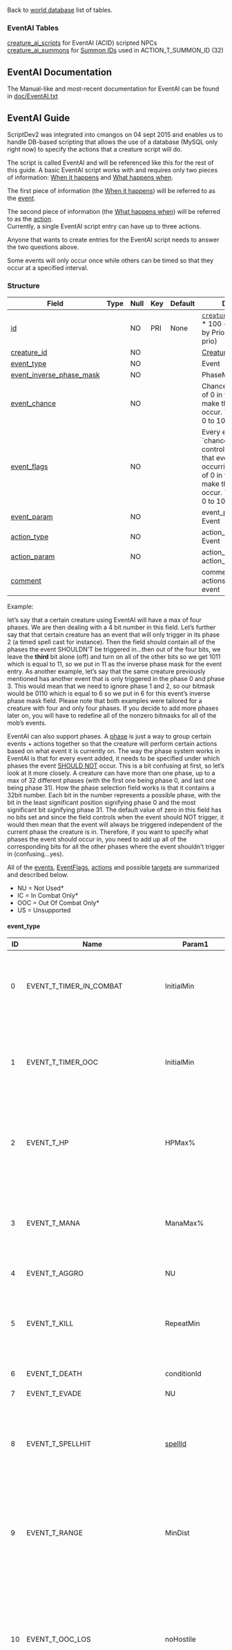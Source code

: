 Back to [world database](mangosdb_struct) list of tables.

### EventAI Tables

[creature\_ai\_scripts](creature_ai_scripts) for EventAI (ACID) scripted
NPCs  
[creature\_ai\_summons](creature_ai_summons) for [Summon
IDs](creature_ai_summons#id) used in ACTION\_T\_SUMMON\_ID (32)  

## EventAI Documentation

The Manual-like and most-recent documentation for EventAI can be found
in
[doc/EventAI.txt](https://github.com/cmangos/mangos-wotlk/blob/master/doc/EventAI.txt)

## EventAI Guide

ScriptDev2 was integrated into cmangos on 04 sept 2015 and enables us to
handle DB-based scripting that allows the use of a database (MySQL only
right now) to specify the actions that a creature script will do.

The script is called EventAI and will be referenced like this for the
rest of this guide. A basic EventAI script works with and requires only
two pieces of information: <u>When it happens</u> and <u>What happens
when</u>.

The first piece of information (the <u>When it happens</u>) will be
referred to as the <u>event</u>.

The second piece of information (the <u>What happens when</u>) will be
referred to as the <u>action</u>.  
Currently, a single EventAI script entry can have up to three actions.

Anyone that wants to create entries for the EventAI script needs to
answer the two questions above.

Some events will only occur once while others can be timed so that they
occur at a specified interval.

### Structure

| Field                                                                       | Type | Null | Key | Default | Description                                                                                                                                                                                    |
| --------------------------------------------------------------------------- | ---- | ---- | --- | ------- | ---------------------------------------------------------------------------------------------------------------------------------------------------------------------------------------------- |
| [id](creature_ai_scripts#id)                                                |      | NO   | PRI | None    | [`creature_template`.`entry`](creature_template#entry) * 100 + (1 – 99), Order by Priority (lower higher prio)                                                                                                                                                                                    |
| [creature\_id](creature_ai_scripts#id)                                      |      | NO   |     |         | [CreatureEntry](creature_template#entry)                                                                                                                                                       |
| [event\_type](creature_ai_scripts#event_type)                               |      | NO   |     |         | Event                                                                                                                                                                                          |
| [event\_inverse\_phase\_mask](creature_ai_scripts#event_inverse_phase_mask) |      | NO   |     |         | PhaseMask                                                                                                                                                                                      |
| [event\_chance](creature_ai_scripts#event_chance)                           |      | NO   |     |         | Chance. Using a value of 0 in this field will make the event never occur. Values are from 0 to 100.                                                                                            |
| [event\_flags](creature_ai_scripts#eventflags)                              |      | NO   |     |         | Every event also has a \`chance\` field that controls the chance of that event actually occurring. Using a value of 0 in this field will make the event never occur. Values are from 0 to 100. |
| [event\_param](creature_ai_scripts#event_param)                             |      | NO   |     |         | event\_param1-3 for Event                                                                                                                                                                      |
| [action\_type](creature_ai_scripts#action_type)                             |      | NO   |     |         | action\_type1-3 for Event                                                                                                                                                                      |
| [action\_param](creature_ai_scripts#action_param)                           |      | NO   |     |         | action\_param1-3 for action\_type1-3                                                                                                                                                           |
| [comment](creature_ai_scripts#comment)                                      |      |      |     |         | comment describing the actions performed on event                                                                                                                                              |

Example:

let’s say that a certain creature using EventAI will have a max of four
phases. We are then dealing with a 4 bit number in this field. Let’s
further say that that certain creature has an event that will only
trigger in its phase 2 (a timed spell cast for instance). Then the field
should contain all of the phases the event SHOULDN’T be triggered
in…then out of the four bits, we leave the **third** bit alone (off)
and turn on all of the other bits so we get 1011 which is equal to 11,
so we put in 11 as the inverse phase mask for the event entry. As
another example, let’s say that the same creature previously mentioned
has another event that is only triggered in the phase 0 and phase 3.
This would mean that we need to ignore phase 1 and 2, so our bitmask
would be 0110 which is equal to 6 so we put in 6 for this event’s
inverse phase mask field. Please note that both examples were tailored
for a creature with four and only four phases. If you decide to add more
phases later on, you will have to redefine all of the nonzero bitmasks
for all of the mob’s events.

EventAI can also support phases. A <u>phase</u> is just a way to group
certain events + actions together so that the creature will perform
certain actions based on what event it is currently on. The way the
phase system works in EventAI is that for every event added, it needs to
be specified under which phases the event <u>SHOULD NOT</u> occur. This
is a bit confusing at first, so let’s look at it more closely. A
creature can have more than one phase, up to a max of 32 different
phases (with the first one being phase 0, and last one being phase 31).
How the phase selection field works is that it contains a 32bit number.
Each bit in the number represents a possible phase, with the bit in the
least significant position signifying phase 0 and the most significant
bit signifying phase 31. The default value of zero in this field has no
bits set and since the field controls when the event should NOT trigger,
it would then mean that the event will always be triggered independent
of the current phase the creature is in. Therefore, if you want to
specify what phases the event should occur in, you need to add up all of
the corresponding bits for all the other phases where the event
shouldn’t trigger in (confusing…yes).

All of the [events](creature_ai_scripts#event_type),
[EventFlags](creature_ai_scripts#EventFlags),
[actions](creature_ai_scripts#action_type) and possible
[targets](creature_ai_scripts#Target) are summarized and described
below.

  - NU = Not Used\*
  - IC = In Combat Only\*
  - OOC = Out Of Combat Only\*
  - US = Unsupported

#### event_type

| ID | Name									| Param1                                         | Param2                                       | Param3     | Param4	| Param5	| Param6	| Description                                                                                                                                                                                                                                                                                                                                                              |
| -- | -----------------------------------	| ---------------------------------------------- | -------------------------------------------- | ---------- | ------	| ------	| ------	| ------------------------------------------------------------------------------------------------------------------------------------------------------------------------------------------------------------------------------------------------------------------------------------------------------------------------------------------------------------------------ |
| 0  | EVENT_T_TIMER_IN_COMBAT				| InitialMin                                     | InitialMax                                   | RepeatMin  | RepeatMax |  | | 							IC - Expires first between (Param1) and (Param2). Will repeat every (Param3) and (Param4)                                                                                                                                                                                                                                                                                |
| 1  | EVENT_T_TIMER_OOC					| InitialMin                                     | InitialMax                                   | RepeatMin  | RepeatMax |  | | 							OOC - Expires first between (Param1) and (Param2). Will repeat every (Param3) and (Param4)                                                                                                                                                                                                                                                                               |
| 2  | EVENT_T_HP							| HPMax%                                         | HPMin%                                       | RepeatMin  | RepeatMax | allowOutOfCombat  | | 							IC - Expires when HP% is between (Param1) and (Param2). Will repeat every (Param3) and (Param4)                                                                                                                                                                                                                                                                          |
| 3  | EVENT_T_MANA                      | ManaMax%                                       | ManaMin%                                     | RepeatMin  | RepeatMax | allowOutOfCombat  | | 							IC - Expires when Mana% is between (Param1) and (Param2). Will repeat every (Param3) and (Param4)                                                                                                                                                                                                                                                                        |
| 4  | EVENT_T_AGGRO                     | NU                                             | NU                                           | NU         | NU        |  | | 							Expires on Aggro                                                                                                                                                                                                                                                                                                                                                         |
| 5  | EVENT_T_KILL                      | RepeatMin                                      | RepeatMax                                    | PlayerOnly | NU        |  | | 							Expires when creature kills a unit (Player only if Param3 = 1). Will repeat every (Param1) and (Param2)                                                                                                                                                                                                                                                                  |
| 6  | EVENT_T_DEATH                     | conditionId                                             | NU                                           | NU         | NU        |  | | 							Expires on Death                                                                                                                                                                                                                                                                                                                                                         |
| 7  | EVENT_T_EVADE                     | NU                                             | NU                                           | NU         | NU        |  | | 							Expires on Evade                                                                                                                                                                                                                                                                                                                                                         |
| 8  | EVENT_T_SPELLHIT                  | [spellId](spell_template#Id)                   | [schoolMask](creature_ai_scripts#schoolMask) | RepeatMin  | RepeatMax |  | | 							Expires on (Param1) [spellId](spell_template#Id) or on (Param2) [schoolMask](creature_ai_scripts#schoolMask) spellhit. Will repeat every (Param3) and (Param4)                                                                                                                                                                                                           |
| 9  | EVENT_T_RANGE                     | MinDist                                        | MaxDist                                      | RepeatMin  | RepeatMax |  | | 							Expires when current target distance is greater than (Param1) and less than (Param2). Will repeat every (Param3) and (Param4)                                                                                                                                                                                                                                            |
| 10 | EVENT_T_OOC_LOS                  | noHostile                                      | maxRange                                     | RepeatMin  | RepeatMax | playerOnly	 | conditionId | 						OOC - Expires when a unit (friendly only if Param1 = 1) moves within (Param2) distance to creature. Will repeat every (Param3) and (Param4)                                                                                                                                                                                                                              |
| 11 | EVENT_T_SPAWNED                   | condition (1 = map / 2 = area)                                             | conditionValue1 [MapID](https://github.com/cmangos/issues/wiki/AreaTable.dbc) or [AreaID](https://github.com/cmangos/issues/wiki/AreaTable.dbc)                                          | NU         | NU        |  | | 							Expires on Spawn, can be conditioned to Map or Area                                                                                                                                                                                                                                                                                                                                                         |
| 12 | EVENT_T_TARGET_HP                | HPMax%                                         | HPMin%                                       | RepeatMin  | RepeatMax | allowOutOfCombat  | | 							Expires when current target HP% is between (Param1) and (Param2). Will repeat every (Param3) and (Param4)                                                                                                                                                                                                                                                                |
| 13 | EVENT_T_TARGET_CASTING           | RepeatMin                                      | RepeatMax                                    | NU         | NU        |  | | 							Expires when current target is casting a spell. Will repeat every (Param1) and (Param2)                                                                                                                                                                                                                                                                                  |
| 14 | EVENT_T_FRIENDLY_HP              | HPDeficit                                      | Radius                                       | RepeatMin  | RepeatMax |  | | Expires when a friendly unit (Target = 12) has at least (param1) HP missing in (param2) radius. Will repeat every (Param3) and (Param4)                                                                                                                                                                                                                                  |
| 15 | EVENT_T_FRIENDLY_IS_CC          | DispelType (US)                                | Radius                                       | RepeatMin  | RepeatMax |  | | Expires when a friendly unit (Target = 12) is crowd controlled in (param2) radius. Will repeat every (Param3) and (Param4)                                                                                                                                                                                                                                               |
| 16 | EVENT_T_FRIENDLY_MISSING_BUFF   | [spellId](spell_template#Id)                   | Radius                                       | RepeatMin  | RepeatMax | inCombat (0 = Only in combat, 1 = Out and in combat, 2 = Only out of combat) | | Expires when a friendly unit (Target = 12) is missing aura given by (param1) [spellId](spell_template#Id) in (param2) radius. Will repeat every (Param3) and (Param4)                                                                                                                                                                                                    |
| 17 | EVENT_T_SUMMONED_UNIT            | [CreatureEntry](creature_template#entry)       | RepeatMin                                    | RepeatMax  | NU        |  | | Expires when creature with (Param1) [CreatureEntry](creature_template#entry) spawned or for all spawns if (Param1 = 0). Will repeat every (Param2) and (Param3)                                                                                                                                                                                                          |
| 18 | EVENT_T_TARGET_MANA              | ManaMax%                                       | ManaMin%                                     | RepeatMin  | RepeatMax | allowOutOfCombat  | | Expires when current target MP% is between (Param1) and (Param2). Will repeat every (Param3) and (Param4)                                                                                                                                                                                                                                                                |
| 21 | EVENT_T_REACHED_HOME             | NU                                             | NU                                           | NU         | NU        |  | | Expires on Reached Home (after Evade)                                                                                                                                                                                                                                                                                                                                    |
| 22 | EVENT_T_RECEIVE_EMOTE            | TextEmote                                      | [ConditionId](conditions#condition_entry)    | NU         | NU        |  | | Expires when creature receives [TextEmotes](https://github.com/cmangos/mangos-cata/blob/b76261946597de1200effc4236409a3978414056/src/game/Globals/SharedDefines.h#L1643) from player paired with a potential condition (Param 2)                                                                                                                                         |
| 23 | EVENT_T_AURA                      | [spellId](spell_template#Id)                   | AmountInStack                                | RepeatMin  | RepeatMax |  | | Expires when creature has spell (Param1) aura stacks applied greater or equal to (Param2) amount. Will repeat every (Param3) and (Param4)                                                                                                                                                                                                                                |
| 24 | EVENT_T_TARGET_AURA              | [spellId](spell_template#Id)                   | AmountInStack                                | RepeatMin  | RepeatMax |  | | Expires when current target have spell (Param1) aura stacks applied greater or equal to (Param2) amount. Will repeat every (Param3) and (Param4)                                                                                                                                                                                                                         |
| 25 | EVENT_T_SUMMONED_JUST_DIED      | [CreatureEntry](creature_template#entry)       | RepeatMin                                    | RepeatMax  | NU        |  | | Expires after creature with (Param1) [CreatureEntry](creature_template#entry) died or for all spawns if (Param1 = 0). Will repeat every (Param2) and (Param3)                                                                                                                                                                                                            |
| 26 | EVENT_T_SUMMONED_JUST_DESPAWN   | [CreatureEntry](creature_template#entry)       | RepeatMin                                    | RepeatMax  | NU        |  | | Expires before creature with (Param1) [CreatureEntry](creature_template#entry) despawned or for all spawns if (Param1 = 0). Will repeat every (Param2) and (Param3)                                                                                                                                                                                                      |
| 27 | EVENT_T_MISSING_AURA             | [spellId](spell_template#Id)                   | AmountInStack                                | RepeatMin  | RepeatMax |  | | Expires when creature have spell (Param1) aura stacks applied less than (Param2) amount. Will repeat every (Param3) and (Param4)                                                                                                                                                                                                                                         |
| 28 | EVENT_T_TARGET_MISSING_AURA     | [spellId](spell_template#Id)                   | AmountInStack                                | RepeatMin  | RepeatMax |  | | Expires when current target have spell (Param1) aura stacks applied less than (Param2) amount. Will repeat every (Param3) and (Param4)                                                                                                                                                                                                                                   |
| 29 | EVENT_T_TIMER_GENERIC            | InitialMin                                     | InitialMax                                   | RepeatMin  | RepeatMax |  | | Expires first between (Param1) and (Param2). Will repeat every (Param3) and (Param4)                                                                                                                                                                                                                                                                                     |
| 30 | EVENT_T_RECEIVE_AI_EVENT        | [AIEventType](creature_ai_scripts#AIEventType) | Sender-Entry                                 | unused1         | unused2        |  | | Expires when the creature receives an (Param1) [AIEventType](creature_ai_scripts#AIEventType), sent by (Param2 \!= 0) [Sender-Entry](creature_template#entry). If (Param2 = 0) then sent by any creature                                                                                                                                                                 |
| 31 | EVENT_T_ENERGY                    | EnergyMax%                                     | EnergyMin%                                   | RepeatMin  | RepeatMax | allowOutOfCombat | | Expires when Energy% is between (Param1) and (Param2). Will repeat every (Param3) and (Param4) if Condition: between (Param1) and (Param2) are still met                                                                                                                                                                                                                 |
| 32 | EVENT_T_SELECT_ATTACKING_TARGET | MinRange                                       | MaxRange                                     | RepeatMin  | RepeatMax |  | | Expires when threat table has target with distance between (Param1) and (Param2). Will repeat every (Param3) and (Param4) if Condition: between (Param1) and (Param2) are still met                                                                                                                                                                                      |
| 33 | EVENT_T_FACING_TARGET            | Back(0)OrFront(1)                              | unused                                           | RepeatMin  | RepeatMax |  | | Expires when creature is (behind = 0 / infront = 1 of target. Will repeat every (Param3) and (Param4) if Condition: (Param1) is still met                                                                                                                                                                                                                                |
| 34 | EVENT_T_SPELLHIT_TARGET          | SpellID                                        | Schoolmask                                   | RepeatMin  | RepeatMax |  | | Expires upon Spell Hit of the NPC. When (param1) is set, it is the specific Spell ID used as the trigger. With (param2) specified, the expiration is limited to specific spell schools (–1 for all) and Spell ID value is ignored. Will repeat Event Conditions Check between every (Param3) and (Param4). Only A Spell ID or Spell School may be Specified but NOT both |
| 35 | EVENT_T_DEATH_PREVENTED          | unused                                             | NU                                           | NU         | NU        |  | | Expires when Death prevention (Action 42) kicks in                                                                                                                                                                                                                                                                                                                       |
| 36 | EVENT_T_TARGET_NOT_REACHABLE		| eventId | eventId | NU | NU | | | |
| 37 | EVENT_T_SPELL_CAST| SpellId| 0| NU | NU | | | on successful spell cast|

Now that all of the supported events have been listed and described, we
shall now move on to the actions that can be performed.

Each event can take up to three actions. The actions will all be
performed when the event is triggered and they will be performed in the
order that they have been defined. This means that, for a certain event,
action 1 will be performed first, followed by action 2, then lastly by
action 3.

Just like event definitions, each action can use up to three different
parameters but not all actions will use all three parameters. If a
parameter isn’t mentioned for an action, then that action does not need
that parameter.

#### action\_type

| ID | Name                                     | Param 1                                                          | Param 2                                                            | Param 3                                    | Description                                                                                                                                                                                                                                                                                                                                                                               |
| -- | ---------------------------------------- | ---------------------------------------------------------------- | ------------------------------------------------------------------ | ------------------------------------------ | ----------------------------------------------------------------------------------------------------------------------------------------------------------------------------------------------------------------------------------------------------------------------------------------------------------------------------------------------------------------------------------------- |
| 0  | ACTION\_T\_NONE                          | NU                                                               | NU                                                                 | NU                                         | Does nothing\!                                                                                                                                                                                                                                                                                                                                                                            |
| 1  | ACTION\_T\_TEXT                          | broadcast_text1                                                        | broadcast_text2                                                          | broadcast_text3                                  | broadcast_text#Id. Optionally custom_text.#entry can be used as negative values|
| 2  | ACTION\_T\_SET\_FACTION                  | factionId                                                        | [TemporaryFactionFlags](creature_ai_scripts#TemporaryFactionFlags) | NU                                         | Changes faction for a creature. When (Param1) is zero, creature will revert to it’s default faction. Flags will determine when faction is restored to default (evade, respawn etc)                                                                                                                                                                                                        |
| 3  | ACTION\_T\_MORPH\_TO\_ENTRY\_OR\_MODEL   | [CreatureEntry](creature_template#entry)                         | [modelId](creature_template#modelId1)                              | NU                                         | [CreatureEntry](creature_template#entry\(param1\)) OR [modelId](creature_template#modelId1) (param2) (or 0 for both to demorph)                                                                                                                                                                                                                                                           |
| 4  | ACTION\_T\_SOUND                         | SoundId                                                          | NU                                                                 | NU                                         | Creature plays Sound. IDs are contained in the DBC files                                                                                                                                                                                                                                                                                                                                  |
| 5  | ACTION\_T\_EMOTE                         | [emoteId](creature_template_addon#emote)                         | NU                                                                 | NU                                         | Creature does visual emote. IDs are contained in the DBC files                                                                                                                                                                                                                                                                                                                            |
| 6  | ACTION\_T\_RANDOM\_SAY                   | NU                                                               | NU                                                                 | NU                                         | deprecated                                                                                                                                                                                                                                                                                                                                                                                |
| 7  | ACTION\_T\_RANDOM\_YELL                  | NU                                                               | NU                                                                 | NU                                         | deprecated                                                                                                                                                                                                                                                                                                                                                                                |
| 8  | ACTION\_T\_RANDOM\_TEXTEMOTE             | NU                                                               | NU                                                                 | NU                                         | deprecated                                                                                                                                                                                                                                                                                                                                                                                |
| 9  | ACTION\_T\_RANDOM\_SOUND                 | Sound ID 1                                                       | Sound ID 2                                                         | Sound ID 3                                 | Picks a sound ID at random and plays it; –1 = action skipped if chosen                                                                                                                                                                                                                                                                                                                    |
| 10 | ACTION\_T\_RANDOM\_EMOTE                 | Emote ID 1                                                       | Emote ID 2                                                         | Emote ID 3                                 | Picks an emote ID at random and does visual emote; –1 = action skipped if chosen                                                                                                                                                                                                                                                                                                          |
| 11 | ACTION\_T\_CAST                          | [spellId](spell_template#Id)                                     | [target](creature_ai_scripts#Target)                               | [enum CastFlags](creature_ai_scripts#castFlags) | Creature cast spell on a target with specified [castFlags](creature_ai_scripts#castFlags)                                                                                                                                                                                                                                                                                                 |
| 12 | ACTION\_T\_SPAWN                         | [CreatureEntry](creature_template#entry)                         | [target](creature_ai_scripts#Target)                               | Duration in milliseconds                   | Creature spawns a creature with (Param1) [CreatureEntry](creature_template#entry) at Target for a given duration (infinite if zero)                                                                                                                                                                                                                                                       |
| 13 | ACTION\_T\_THREAT\_SINGLE\_PCT           | Threat %                                                         | [target](creature_ai_scripts#Target)                               | NU                                         | Modifies [target](creature_ai_scripts#Target) threat by a percent (–100 to +100)                                                                                                                                                                                                                                                                                                          |
| 14 | ACTION\_T\_THREAT\_ALL\_PCT              | Threat %                                                         | NU                                                                 | NU                                         | Modifies everyone’s threat by a percent (–100 to +100), –101 will cause Evade                                                                                                                                                                                                                                                                                                             |
| 15 | ACTION\_T\_QUEST\_EVENT                  | Quest ID                                                         | [target](creature_ai_scripts#Target)                               | NU                                         | Satisfies external script objective for a quest for the target (MUST be a player)                                                                                                                                                                                                                                                                                                         |
| 16 | ACTION\_T\_CAST\_EVENT                   | [CreatureEntry](creature_template#entry)                         | [spellId](spell_template#Id)                                       | [target](creature_ai_scripts#Target)       | Emulates spell cast on the creature for the target (must be a player) \[hacky\]                                                                                                                                                                                                                                                                                                           |
| 17 | ACTION\_T\_SET\_UNIT\_FIELD              | [EUnitFields](creature_ai_scripts#EUnitFields)                   | Value                                                              | [target](creature_ai_scripts#Target)       | DEPRECATED (Use dbscript for unit or npc flags instead, notify about any other needs to the devs) Sets unit field at the index to the value given for the target. More information on the field value indeces can be found at [character data](character) data                                                                                                                                                                                                                              |
| 18 | ACTION\_T\_SET\_UNIT\_FLAG               | [UnitFlags](creature_template#unitflags)                         | [target](creature_ai_scripts#Target)                               | NU                                         | Sets flag(s) on the target                                                                                                                                                                                                                                                                                                                                                                |
| 19 | ACTION\_T\_REMOVE\_UNIT\_FLAG            | [UnitFlags](creature_template#unitflags)                         | [target](creature_ai_scripts#Target)                               | NU                                         | Removes flag(s) from the target                                                                                                                                                                                                                                                                                                                                                           |
| 20 | ACTION\_T\_AUTO\_ATTACK                  | Boolean                                                          | NU                                                                 | NU                                         | If 0 cant melee, else (1) continues/starts it                                                                                                                                                                                                                                                                                                                                             |
| 21 | ACTION\_T\_COMBAT\_MOVEMENT              | Boolean                                                          | NU                                                                 | NU                                         | If 0 stops movement, else (1) continues/starts it                                                                                                                                                                                                                                                                                                                                         |
| 22 | ACTION\_T\_SET\_PHASE                    | Phase \#                                                         | NU                                                                 | NU                                         | Sets current phase to number given. This number must be an integer between 0 and 31 inclusive                                                                                                                                                                                                                                                                                             |
| 23 | ACTION\_T\_INC\_PHASE                    | Number                                                           | NU                                                                 | NU                                         | deprecated, increments (or decrements) the phase by given number                                                                                                                                                                                                                                                                                                                          |
| 24 | ACTION\_T\_EVADE                         | CombatOnly                                                       | NU                                                                 | NU                                         | Force creature reset. 1 Exit combat + lose threat, 0 Evade                                                                                                                                                                                                                                                                                                                               |
| 25 | ACTION\_T\_FLEE\_FOR\_ASSIST             | NU                                                               | NU                                                                 | NU                                         | Force creature to flee from combat                                                                                                                                                                                                                                                                                                                                                        |
| 26 | ACTION\_T\_QUEST\_EVENT\_ALL             | Quest ID                                                         | NU                                                                 | NU                                         | Satisfies external objective for a quest for all players in threat list similar to ACTION\_T\_QUEST\_EVENT                                                                                                                                                                                                                                                                                |
| 27 | ACTION\_T\_CAST\_EVENT\_ALL              | Quest ID                                                         | [spellId](spell_template#Id)                                       | NU                                         | Emulates spell cast on creature for all players in threat list similar to ACTION\_T\_CAST\_EVENT                                                                                                                                                                                                                                                                                          |
| 28 | ACTION\_T\_REMOVEAURASFROMSPELL          | [target](creature_ai_scripts#Target)                             | [spellId](spell_template#Id)                                       | NU                                         | Removes all auras from a [spellId](spell_template#Id) from the target                                                                                                                                                                                                                                                                                                                     |
| 29 | ACTION\_T\_RANGED\_MOVEMENT              | Distance                                                         | Angle                                                              | NU                                         | creature sets ranged movement generator keeping the creature at a distance. Note that specifying zero angle and distance will make it just melee instead                                                                                                                                                                                                                                  |
| 30 | ACTION\_T\_RANDOM\_PHASE                 | Phase 1                                                          | Phase 2                                                            | Phase 3                                    | Randomly chooses a phase from the list of three phases                                                                                                                                                                                                                                                                                                                                    |
| 31 | ACTION\_T\_RANDOM\_PHASE\_RANGE          | Min Phase                                                        | Max Phase + 1                                                      | NU                                         | Chooses a random phase in the range specified. This number must be an integer between 0 and 31 inclusive                                                                                                                                                                                                                                                                                  |
| 32 | ACTION\_T\_SUMMON\_ID                    | [CreatureEntry](creature_template#entry)                         | [target](creature_ai_scripts#Target)                               | Summon ID                                  | Summons a creature using the data specified in the separate [creature\_ai\_summons](creature_ai_summons) table                                                                                                                                                                                                                                                                            |
| 33 | ACTION\_T\_KILLED\_MONSTER               | [CreatureEntry](creature_template#entry)                         | [target](creature_ai_scripts#Target)                               | NU                                         | Simulates a kill for a [CreatureEntry](creature_template#entry) given for the player from the [target](creature_ai_scripts#Target)                                                                                                                                                                                                                                                        |
| 34 | ACTION\_T\_SET\_INST\_DATA               | Field                                                            | 32 bit Value                                                       | NU                                         | Sets data for the instance. Note that this will only work when the creature is inside an instantiable zone that has a valid script (ScriptedInstance) assigned.                                                                                                                                                                                                                           |
| 35 | ACTION\_T\_SET\_INST\_DATA64             | Field                                                            | [target](creature_ai_scripts#Target)                               | NU                                         | Stores target’s GUID at the field given in the instance script                                                                                                                                                                                                                                                                                                                            |
| 36 | ACTION\_T\_UPDATE\_TEMPLATE              | [CreatureEntry](creature_template#entry)                         | Faction                                                            | NU                                         | This function temporarily changes creature entry to new entry, display is changed, loot is changed, but AI is not changed. At respawn creature will be reverted to original entry. Alliance(0) or Horde (1)                                                                                                                                                                               |
| 37 | ACTION\_T\_DIE                           | NU                                                               | NU                                                                 | NU                                         | Kills the creature                                                                                                                                                                                                                                                                                                                                                                        |
| 38 | ACTION\_T\_ZONE\_COMBAT\_PULSE           | NU                                                               | NU                                                                 | NU                                         | Places all players within the instance into combat with the creature. Only works in combat and only works inside of instances                                                                                                                                                                                                                                                             |
| 39 | ACTION\_T\_CALL\_FOR\_HELP               | Radius                                                           | NU                                                                 | NU                                         | Call any friendly creatures (if its not in combat/etc) in radius attack creature target                                                                                                                                                                                                                                                                                                   |
| 40 | ACTION\_T\_SET\_SHEATH                   | [SheathState](creature_ai_scripts#SheathState)                   | NU                                                                 | NU                                         | Set SheathState for creature (0-no weapon show (not used mostly by creatures), 1-melee weapon show, 2-ranged weapon show)                                                                                                                                                                                                                                                                 |
| 41 | ACTION\_T\_FORCE\_DESPAWN                | msDelay                                                          | NU                                                                 | NU                                         | Despawns the creature, If 0 despawn instant, other despawn after delay (in ms)                                                                                                                                                                                                                                                                                                            |
| 42 | ACTION\_T\_SET\_INVINCIBILITY\_HP\_LEVEL | Value                                                            | HP\_Level(0) or HP\_Percent(1)                                     | NU                                         | Set minimum health level for creature that can be set at damage as flat value or percent from max health                                                                                                                                                                                                                                                                                  |
| 43 | ACTION\_T\_MOUNT\_TO\_ENTRY\_OR\_MODEL   | [CreatureEntry](creature_template#entry)                         | [modelId](creature_template#modelId1)                              | NU                                         | [CreatureEntry](creature_template#entry) (param1) or [modelId](creature_template#modelId1) (param2) or 0 for both to dismount                                                                                                                                                                                                                                                             |
| 44 | ACTION\_T\_CHANCED\_TEXT                 | Chance                                                           | broadcast_text1                                                          | broadcast_text2                                  | deprecated, use 54\! Chance to display broadcast_text during event.                                                                                                                                                                                                                                           |
| 45 | ACTION\_T\_THROW\_AI\_EVENT              | [AIEventType](creature_ai_scripts#AIEventType)                   | Radius                                                             | [target](creature_ai_scripts#Target)       | Throws an [AIEventType](creature_ai_scripts#AIEventType) (Param1) to friendly Npcs in range (Param2), Invoker of event is Target                                                                                                                                                                                                                                                          |
| 46 | ACTION\_T\_SET\_THROW\_MASK              | EventTypeMask                                                    | NU                                                                 | NU                                         | Marks for which AIEvents the npc will throw AIEvents on its own.                                                                                                                                                                                                                                                                                                                          |
| 47 | ACTION\_T\_SET\_STAND\_STATE             | [UnitStandStateType](creature_template_addon#UnitStandStateType) | NU                                                                 | NU                                         | Set the UnitStandStateType (Param1) of the current creature                                                                                                                                                                                                                                                                                                                               |
| 48 | ACTION\_T\_CHANGE\_MOVEMENT              | [MovementType](creature#MovementType)                            | spawndist/PathId                                                   | NU                                         | Change the creature MovementGeneratorType (Param1). If the movement type is Random Movement (1), the spawndist (Param2) must be provided. If the movement type is Waypoint Movement (2), (Param2) is PathId                                                                                                                                                                               |
| 49 | RE\_USE\_ACTION\_T\_49                   | NU                                                               | NU                                                                 | NU                                         | comment                                                                                                                                                                                                                                                                                                                                                                                   |
| 50 | ACTION\_T\_SET\_REACT\_STATE             | [ReactStates](creature_ai_scripts#ReactStates)                   | NU                                                                 | NU                                         | Change ReactState of the creature                                                                                                                                                                                                                                                                                                                                                         |
| 51 | ACTION\_T\_PAUSE\_WAYPOINTS              | DoPause(1) UnPause(0)                                            | NU                                                                 | NU                                         | Pause or unpause waypoints of creature. Pause 1, Unpause 0                                                                                                                                                                                                                                                                                                                                |
| 52 | ACTION\_T\_INTERRUPT\_SPELL              | [CurrentSpellTypes](creature_ai_scripts#CurrentSpellTypes)       | NU                                                                 | NU                                         | Interrupt spell in given slot for creature                                                                                                                                                                                                                                                                                                                                                |
| 53 | ACTION\_T\_START\_RELAY\_SCRIPT          | RelayIDorTemplate                                                | [target](creature_ai_scripts#Target)                               | NU                                         | Launches dbscripts\_on\_relay script, either static one, or when (Param1) is \< 0 then random one chosen from dbscript\_random\_templates                                                                                                                                                                                                                                                 |
| 54 | ACTION\_T\_TEXT\_NEW                     | broadcast_text                                                         | Target                                                             | dbscript_random_templates                      | Displays text, either static one or when (Param3) \!= 0, then random one chosen from dbscript\_random\_templates                                                                                                                                                                                                                                                                          |
| 55 | ACTION\_T\_ATTACK\_START                 | Target                                                           | NU                                                                 | NU                                         | Starts attacking Target                                                                                                                                                                                                                                                                                                                                                                   |
| 56 | ACTION\_T\_DESPAWN\_GUARDIANS            | [CreatureEntry](creature_template#entry)                         | NU                                                                 | NU                                         | Despawns guardian with specified entry, or if 0 despawns all guardians                                                                                                                                                                                                                                                                                                                    |
| 57 | ACTION\_T\_SET\_RANGED\_MODE             | [RangeModeType](creature_ai_scripts#RangeModeType)               | chaseDistance                                                      | NU                                         | Enable [RangeModeType](creature_ai_scripts#RangeModeType), distance to chase at, NU                                                                                                                                                                                                                                                                                                       |
| 58 | ACTION\_T\_SET\_WALK                     | WalkSettingType                                                  | NU                                                                 | NU                                         | RUN\_DEFAULT (0), WALK\_DEFAULT (1), RUN\_CHASE (2), WALK\_CHASE (3)                                                                                                                                                                                                                                                                                                                      |
| 59 | ACTION\_T\_SET\_FACING                   | [target](creature_ai_scripts#Target)                             | Set (0), Reset (1)                                                 | NU                                         | Sets facing, i.e. orientation to target, or resets it to last waypoint hit, or to respawn position                                                                                                                                                                                                                                                                              |
| 60 | ACTION_T_SET_SPELL_SET 			| SetId | NU | NU | Set for possess |
| 61 | ACTION_T_SET_IMMOBILIZED_STATE 	| Apply | CombatOnly | NU | CombatOnly is autoremoved on combat stop (death, evade, despawn) |
| 62 | ACTION_T_SET_DESPAWN_AGGREGATION | Mask | Entry1 | Entry2 | Enable aggregation (despawn for summons) of guids for despawn on event (death, evade). To be used mostly on spawn. |
| 63 | ACTION_T_SET_IMMUNITY_SET| SetId | NU | NU | SetId - creature_immunities |
| 64 | ACTION_T_SET_FOLLOW_MOVEMENT| state | NU | NU | state - 0 off, 1 on |

#### EventFlags

| Bit  | Name                                | Description                                                                  |
| ---- | ----------------------------------- | ---------------------------------------------------------------------------- |
| 1    | EFLAG\_REPEATABLE                   | Event repeats (Does not repeat if this flag is not set)                      |
| 2    | EFLAG\_NORMAL, EFLAG\_DIFFICULTY\_0 | Event only occurs in Normal instance difficulty + \[wotlk: (10-Man Normal)\] |
| 4    | EFLAG\_HEROIC, EFLAG\_DIFFICULTY\_1 | Event only occurs in Heroic instance difficulty + \[wotlk: (25-Man Normal)\] |
| 8    | EFLAG\_DIFFICULTY\_2                | Event only occurs in \[wotlk: (10-Man Heroic)\]                              |
| 16   | EFLAG\_DIFFICULTY\_3                | Event only occurs in \[wotlk (25-Man Heroic)\]                               |
| 32   | EFLAG\_RANDOM\_ACTION               | Random use action1, 2, or 3                                                  |
| 64   | EFLAG\_RESERVED\_6                  | Reserved                                                                     |
| 128  | EFLAG\_DEBUG\_ONLY                  | Event only occurs in debug build                                             |
| 256  | EFLAG\_RANGED\_MODE\_ONLY           | Event only occurs in ranged mode                                             |
| 512  | EFLAG\_MELEE\_MODE\_ONLY            | Event only occurs in melee mode                                              |
| 1024 | EFLAG\_COMBAT\_ACTION               | Only one per cycle                                                           |

#### Target

| ID | Name                                         | Description                                                                                                                                                                                                          |
| -- | -------------------------------------------- | -------------------------------------------------------------------------------------------------------------------------------------------------------------------------------------------------------------------- |
| 0  | TARGET\_T\_SELF                              | Targets itself                                                                                                                                                                                                       |
| 1  | TARGET\_T\_HOSTILE                           | Targets the current victim (usually the one with the most threat)                                                                                                                                                    |
| 2  | TARGET\_T\_HOSTILE\_SECOND\_AGGRO            | Targets the unit with the second most threat in the threat list                                                                                                                                                      |
| 3  | TARGET\_T\_HOSTILE\_LAST\_AGGRO              | Targets the unit with the least threat in the threat list                                                                                                                                                            |
| 4  | TARGET\_T\_HOSTILE\_RANDOM                   | Targets a random unit from the threat list                                                                                                                                                                           |
| 5  | TARGET\_T\_HOSTILE\_RANDOM\_NOT\_TOP         | Targets a random unit from the threat list excluding the one with the most threat                                                                                                                                    |
| 6  | TARGET\_T\_ACTION\_INVOKER                   | Targets the unit that caused the event; only for certain events only.                                                                                                                                                |
| 7  | TARGET\_T\_ACTION\_INVOKER\_OWNER            | Targets unit who is responsible for Event to occur (only works for EVENT\_T\_AGGRO, EVENT\_T\_KILL, EVENT\_T\_DEATH, EVENT\_T\_SPELLHIT, EVENT\_T\_OOC\_LOS, EVENT\_T\_RECEIVE\_EMOTE, EVENT\_T\_RECEIVE\_AI\_EVENT) |
| 8  | TARGET\_T\_HOSTILE\_RANDOM\_PLAYER           | Targets Random Player on The Threat List                                                                                                                                                                             |
| 9  | TARGET\_T\_HOSTILE\_RANDOM\_NOT\_TOP\_PLAYER | Targets Any Random Player Except Top Threat                                                                                                                                                                          |
| 10 | TARGET\_T\_EVENT\_SENDER                     | Creature who sent a received AIEvent - only triggered by EVENT\_T\_RECEIVE\_AI\_EVENT                                                                                                                                |
| 11 | TARGET\_T\_SPAWNER                           | Owner of unit if exists                                                                                                                                                                                              |
| 12 | TARGET\_T\_EVENT\_SPECIFIC                   | Filled by specific event (works for EVENT\_T\_FRIENDLY\_HP, EVENT\_T\_FRIENDLY\_IS\_CC, EVENT\_T\_FRIENDLY\_MISSING\_BUFF)                                                                                           |
| 13 | TARGET\_T\_PLAYER\_INVOKER                   | Player who initiated hostile contact with this npc                                                                                                                                                                   |
| 14 | TARGET\_T\_PLAYER\_TAPPED                    | Player who currently holds to score the kill credit from the npc                                                                                                                                                     |
| 15 | TARGET\_T\_NONE                              | Default spell target - sets nullptr which should be most common spell fill                                                                                                                                           |
| 16 | TARGET\_T\_HOSTILE\_RANDOM\_MANA             | Random target with mana                                                                                                                                                                                              |
| 17 | TARGET\_T\_NEAREST\_AOE\_TARGET              | Checks for available near aoe targets by <code>EffectRadiusIndex\[0\]</code> for the spell used                                                                                                                      |
| 18 | TARGET\_T\_HOSTILE\_FARTHEST\_AWAY           | Farthest away target, excluding melee range                                                                                                                                                                          |

#### castFlags

| Bit  | Name                               | Description|
| ---- | ------------------------| --------------------------------------|
| 1    | CAST_INTERRUPT_PREVIOUS | Interrupts any previous spell casting.|
| 2    | CAST_TRIGGERED | Forces the cast to be instant and ignores any mana/reagents requirements.|
| 4    | CAST_FORCE_CAST | Forces spell to cast even if the target is possibly out of range or the creature is possibly out of mana|
| 8    | CAST_NO_MELEE_IF_OOM | Prevents creature from entering melee if out of mana or out of range|
| 16   | CAST_FORCE_TARGET_SELF | Forces the target to cast this spell on itself|
| 32   | CAST_AURA_NOT_PRESENT | Only casts the spell on the target if the target does not have the aura from that spell on itself already.|
| 64   | CAST_IGNORE_UNSELECTABLE_TARGET | Can target UNIT\_FLAG\_NOT\_SELECTABLE - Needed in some scripts|
| 128  | CAST_SWITCH_CASTER_TARGET | Switches target and caster for spell cast|
| 256  | CAST_MAIN_SPELL | Marks main spell for AI Type = Action 57 ACTION\_T\_SET\_RANGED\_MODE|
| 512  | CAST_PLAYER_ONLY | Selects only player targets - substitution for EAI not having more params|
| 1024 | CAST_DISTANCE_YOURSELF | If spell with this cast flag hits main aggro target, caster distances himself - EAI only|
| 2048 | CAST_TARGET_CASTING | Selects only targets that are casting - EAI only|
| 4096 | CAST_ONLY_XYZ | Targets only coords of target and not unit|

#### schoolMask

| Value | Type                                      |
| ----- | ----------------------------------------- |
| 1     | SPELL\_SCHOOL\_MASK\_NORMAL (Physical)    |
| 2     | SPELL\_SCHOOL\_MASK\_HOLY                 |
| 4     | SPELL\_SCHOOL\_MASK\_FIRE                 |
| 8     | SPELL\_SCHOOL\_MASK\_NATURE               |
| 16    | SPELL\_SCHOOL\_MASK\_FROST                |
| 32    | SPELL\_SCHOOL\_MASK\_SHADOW               |
| 64    | SPELL\_SCHOOL\_MASK\_ARCANE               |
| 124   | SPELL\_SCHOOL\_MASK\_SPELL (without Holy) |
| 126   | SPELL\_SCHOOL\_MASK\_MAGIC                |
| 127   | SPELL\_SCHOOL\_MASK\_ALL                  |

#### DispelType

| Value | Type                 |
| ----- | -------------------- |
| 0     | DISPEL\_NONE         |
| 1     | DISPEL\_MAGIC        |
| 2     | DISPEL\_CURSE        |
| 3     | DISPEL\_DISEASE      |
| 4     | DISPEL\_POISON       |
| 5     | DISPEL\_STEALTH      |
| 6     | DISPEL\_INVISIBILITY |
| 7     | DISPEL\_ALL          |

#### AIEventType

| Value | Type                          | Sender                       | Invoker                                          |
| ----- | ----------------------------- | ---------------------------- | ------------------------------------------------ |
| 0     | AI\_EVENT\_JUST\_DIED         | Killed Npc                   | Killer                                           |
| 1     | AI\_EVENT\_CRITICAL\_HEALTH   | Hurt Npc                     | DamageDealer - Expected to be sent by 10% health |
| 2     | AI\_EVENT\_LOST\_HEALTH       | Hurt Npc                     | DamageDealer - Expected to be sent by 50% health |
| 3     | AI\_EVENT\_LOST\_SOME\_HEALTH | Hurt Npc                     | DamageDealer - Expected to be sent by 90% health |
| 4     | AI\_EVENT\_GOT\_FULL\_HEALTH  | Healed Npc                   | Healer                                           |
| 5     | AI\_EVENT\_CUSTOM\_EVENTAI\_A | Npc that throws custom event | TARGET\_T\_ACTION\_INVOKER (if exists)           |
| 6     | AI\_EVENT\_CUSTOM\_EVENTAI\_B | Npc that throws custom event | TARGET\_T\_ACTION\_INVOKER (if exists)           |
| 7     | AI\_EVENT\_GOT\_CCED          | CCed Npc                     | Caster that CCed                                 |
| 8     | AI\_EVENT\_CUSTOM\_EVENTAI\_C | Npc that throws custom event | TARGET\_T\_ACTION\_INVOKER (if exists)           |
| 9     | AI\_EVENT\_CUSTOM\_EVENTAI\_D | Npc that throws custom event | TARGET\_T\_ACTION\_INVOKER (if exists)           |
| 10    | AI\_EVENT\_CUSTOM\_EVENTAI\_E | Npc that throws custom event | TARGET\_T\_ACTION\_INVOKER (if exists)           |
| 11    | AI\_EVENT\_CUSTOM\_EVENTAI\_F | Npc that throws custom event | TARGET\_T\_ACTION\_INVOKER (if exists)           |

#### TemporaryFactionFlags

| Bit | Hex  | Type                                    | Description                                                                                                                                                        |
| --- | ---- | --------------------------------------- | ------------------------------------------------------------------------------------------------------------------------------------------------------------------ |
| 0   | 0x00 | TEMPFACTION\_NONE                       | When no flag is used in temporary faction change, faction will be persistent. It will then require manual change back to default/another faction when changed once |
| 1   | 0x01 | TEMPFACTION\_RESTORE\_RESPAWN           | Default faction will be restored at respawn                                                                                                                        |
| 2   | 0x02 | TEMPFACTION\_RESTORE\_COMBAT\_STOP      | at CombatStop() (happens at creature death, at evade or custom scripte among others)                                                                               |
| 4   | 0x04 | TEMPFACTION\_RESTORE\_REACH\_HOME       | at reaching home in home movement (evade), if not already done at CombatStop()                                                                                     |
| 8   | 0x08 | TEMPFACTION\_TOGGLE\_NON\_ATTACKABLE    | Remove UNIT\_FLAG\_NON\_ATTACKABLE(0x02) when faction is changed (reapply when temp-faction is removed)                                                            |
| 16  | 0x10 | TEMPFACTION\_TOGGLE\_IMMUNE\_TO\_PLAYER | Remove UNIT\_FLAG\_IMMUNE\_TO\_PLAYER(0x100) when faction is changed (reapply when temp-faction is removed)                                                        |
| 32  | 0x20 | TEMPFACTION\_TOGGLE\_IMMUNE\_TO\_NPC    | Remove UNIT\_FLAG\_PASSIVE(0x200) when faction is changed (reapply when temp-faction is removed)                                                                   |
| 64  | 0x40 | TEMPFACTION\_TOGGLE\_PACIFIED           | Remove UNIT\_FLAG\_PACIFIED(0x20000) when faction is changed (reapply when temp-faction is removed)                                                                |
| 128 | 0x80 | TEMPFACTION\_TOGGLE\_NOT\_SELECTABLE    | Remove UNIT\_FLAG\_NOT\_SELECTABLE(0x2000000) when faction is changed (reapply when temp-faction is removed)                                                       |

#### EUnitFields

| Type                        | classic | tbc | wotlk | Description      |
| --------------------------- | ------- | --- | ----- | ---------------- |
| UNIT\_FIELD\_HEALTH         | 22      | 22  | 24    | Health           |
| UNIT\_FIELD\_POWER1         | 23      | 23  | 25    | Mana             |
| UNIT\_VIRTUAL\_ITEM\_SLOT\_DISPLAY| 37,38,39 | 37,38,39 | 56,57,58 |WOTLK: UNIT_VIRTUAL_ITEM_SLOT_ID - Equipment offset for slot 0,1,2 (Mainhand, Offhand, Ranged)|
| UNIT\_FIELD\_BOUNDINGRADIUS | 129     | 150 | 65    | bounding\_radius |
| UNIT\_FIELD\_COMBATREACH    | 130     | 151 | 66    | combat\_reach    |
| UNIT\_DYNAMIC\_FLAGS        | 143     | 164 | 79    | DynamicFlags     |
| UNIT\_NPC\_FLAGS            | 147     | 168 | 82    | NpcFlags         |

#### ReactStates

| Value | Type              | Description                                      |
| ----- | ----------------- | ------------------------------------------------ |
| 0     | REACT\_PASSIVE    | Wont attack on its own, maybe due to CallForHelp |
| 1     | REACT\_DEFENSIVE  | Will attack when attacked                        |
| 2     | REACT\_AGGRESSIVE | Will attack (default)                            |

#### CurrentSpellTypes

| Value | Type                       | Description |
| ----- | -------------------------- | ----------- |
| 0     | CURRENT\_MELEE\_SPELL      |             |
| 1     | CURRENT\_GENERIC\_SPELL    |             |
| 2     | CURRENT\_AUTOREPEAT\_SPELL |             |
| 3     | CURRENT\_CHANNELED\_SPELL  |             |

#### Instance\_Data\_Flags

| Value | Type    | Description                                             |
| ----- | ------- | ------------------------------------------------------- |
| 1     | Aggro   | Creature SetInCombat                                    |
| 2     | Evade   | Creature remove from Combat                             |
| 3     | Death   | Creature just die                                       |
| 4     | Special | Need for more as one enemy in a fight (like 4 horseman) |

#### RangeModeType

| Value | Type                  | Description                          |
| ----- | --------------------- | ------------------------------------ |
| 0     | TYPE\_NONE            | Melee Mode                           |
| 1     | TYPE\_FULL\_CASTER    | Caster Mode                          |
| 2     | TYPE\_PROXIMITY       | Range Mode                           |
| 3     | TYPE\_NO\_MELEE\_MODE | Stationary Mode (No Melee, No Chase) |
| 4     | TYPE_DISTANCER | Distances itself whenever possible |

#### SheathState

b2\_0\_sheath

| Bit | Name                   | Comment                     |
| --- | ---------------------- | --------------------------- |
| 0   | SHEATH\_STATE\_UNARMED | all weapons sheathed        |
| 1   | SHEATH\_STATE\_MELEE   | melee weapon(s) unsheathed  |
| 2   | SHEATH\_STATE\_RANGED  | ranged weapon(s) unsheathed |

#### UnitStandStateType

bytes1

| Bit | Name                                   | Comment                                                             |
| --- | -------------------------------------- | ------------------------------------------------------------------- |
| 0   | UNIT\_STAND\_STATE\_STAND              | normal behavior                                                     |
| 1   | UNIT\_STAND\_STATE\_SIT                | sitting on ground                                                   |
| 2   | UNIT\_STAND\_STATE\_SIT\_CHAIR         | sitting on normal chair                                             |
| 3   | UNIT\_STAND\_STATE\_SLEEP              | sleeping                                                            |
| 4   | UNIT\_STAND\_STATE\_SIT\_LOW\_CHAIR    | sitting on low chair                                                |
| 5   | UNIT\_STAND\_STATE\_SIT\_MEDIUM\_CHAIR | sitting on medium chair                                             |
| 6   | UNIT\_STAND\_STATE\_SIT\_HIGH\_CHAIR   | sitting on high chair                                               |
| 7   | UNIT\_STAND\_STATE\_DEAD               | play dead                                                           |
| 8   | UNIT\_STAND\_STATE\_KNEEL              | kneel                                                               |
| 9   | UNIT\_STAND\_STATE\_CUSTOM             | Depends on model animation. Submerge, freeze, hide, hibernate, rest |

#### event\_inverse\_phase\_mask

Working with phases requires a certain amount of math. You will have to
know a few things before we begin.

You should have an idea of how many phases the NPC will have.  
You will have to know Binary Addition. Don’t worry, I’ll show you how to
do it.

```
0110 = 06 (base 10)  
0111 = 07 (base 10)  
____ = __
1101 = 13 (base 10)
```

#### Ranged mode - reference usage

```
(‘58902’,‘589’,‘11’,‘0’,‘100’,‘0’,‘0’,‘0’,‘0’,‘0’,‘0’,‘0’,‘57’,‘1’,‘35’,‘0’,‘0’,‘0’,‘0’,‘0’,‘0’,‘0’,‘0’,‘0’,‘Defias Pillager - Enable Caster Mode on Spawn’),
(‘58905’,‘589’,‘0’,‘0’,‘100’,‘1025’,‘0’,‘0’,‘3400’,‘4900’,‘0’,‘0’,‘11’,‘20793’,‘1’,‘256’,‘0’,‘0’,‘0’,‘0’,‘0’,‘0’,‘0’,‘0’,‘Defias Pillager - Cast Fireball’),
```

The ranged mode was designed to be toggled on spawn, but can effectively
by toggled on phase change on other condition when needed. It
automatically reverts itself on evade. It works in connection with its
modes, and automatically changes chase distance. A main casting spell,
which is supposed to be lowest in priority (highest ID), needs to use
256 cast flag. This notes that when this spell returns OOM error, ranged
mode automatically adjusts its behavior. Ranged mode also responds to
kicks and silence on this spell. Last notable feature with ranged mode
is distancing, which only occurs if cast flag 1024 is set, and when
creature is in melee mode, and the target is hit, creature runs away
from main aggro targets melee reach.
